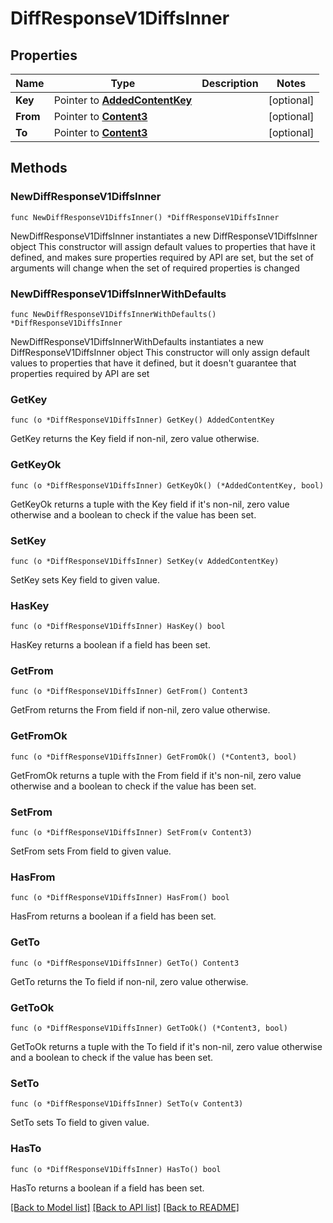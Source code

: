 # DiffResponseV1DiffsInner

## Properties

Name | Type | Description | Notes
------------ | ------------- | ------------- | -------------
**Key** | Pointer to [**AddedContentKey**](AddedContentKey.md) |  | [optional] 
**From** | Pointer to [**Content3**](Content3.md) |  | [optional] 
**To** | Pointer to [**Content3**](Content3.md) |  | [optional] 

## Methods

### NewDiffResponseV1DiffsInner

`func NewDiffResponseV1DiffsInner() *DiffResponseV1DiffsInner`

NewDiffResponseV1DiffsInner instantiates a new DiffResponseV1DiffsInner object
This constructor will assign default values to properties that have it defined,
and makes sure properties required by API are set, but the set of arguments
will change when the set of required properties is changed

### NewDiffResponseV1DiffsInnerWithDefaults

`func NewDiffResponseV1DiffsInnerWithDefaults() *DiffResponseV1DiffsInner`

NewDiffResponseV1DiffsInnerWithDefaults instantiates a new DiffResponseV1DiffsInner object
This constructor will only assign default values to properties that have it defined,
but it doesn't guarantee that properties required by API are set

### GetKey

`func (o *DiffResponseV1DiffsInner) GetKey() AddedContentKey`

GetKey returns the Key field if non-nil, zero value otherwise.

### GetKeyOk

`func (o *DiffResponseV1DiffsInner) GetKeyOk() (*AddedContentKey, bool)`

GetKeyOk returns a tuple with the Key field if it's non-nil, zero value otherwise
and a boolean to check if the value has been set.

### SetKey

`func (o *DiffResponseV1DiffsInner) SetKey(v AddedContentKey)`

SetKey sets Key field to given value.

### HasKey

`func (o *DiffResponseV1DiffsInner) HasKey() bool`

HasKey returns a boolean if a field has been set.

### GetFrom

`func (o *DiffResponseV1DiffsInner) GetFrom() Content3`

GetFrom returns the From field if non-nil, zero value otherwise.

### GetFromOk

`func (o *DiffResponseV1DiffsInner) GetFromOk() (*Content3, bool)`

GetFromOk returns a tuple with the From field if it's non-nil, zero value otherwise
and a boolean to check if the value has been set.

### SetFrom

`func (o *DiffResponseV1DiffsInner) SetFrom(v Content3)`

SetFrom sets From field to given value.

### HasFrom

`func (o *DiffResponseV1DiffsInner) HasFrom() bool`

HasFrom returns a boolean if a field has been set.

### GetTo

`func (o *DiffResponseV1DiffsInner) GetTo() Content3`

GetTo returns the To field if non-nil, zero value otherwise.

### GetToOk

`func (o *DiffResponseV1DiffsInner) GetToOk() (*Content3, bool)`

GetToOk returns a tuple with the To field if it's non-nil, zero value otherwise
and a boolean to check if the value has been set.

### SetTo

`func (o *DiffResponseV1DiffsInner) SetTo(v Content3)`

SetTo sets To field to given value.

### HasTo

`func (o *DiffResponseV1DiffsInner) HasTo() bool`

HasTo returns a boolean if a field has been set.


[[Back to Model list]](../README.md#documentation-for-models) [[Back to API list]](../README.md#documentation-for-api-endpoints) [[Back to README]](../README.md)


